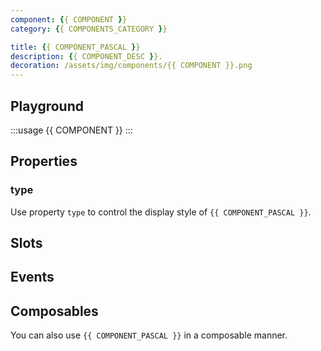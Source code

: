 ```yaml
---
component: {{ COMPONENT }}
category: {{ COMPONENTS_CATEGORY }}

title: {{ COMPONENT_PASCAL }}
description: {{ COMPONENT_DESC }}.
decoration: /assets/img/components/{{ COMPONENT }}.png
---
```


## Playground

:::usage {{ COMPONENT }}
:::

## Properties

### type

Use property `type` to control the display style of `{{ COMPONENT_PASCAL }}`.

<!-- :::custom-usage {{ COMPONENT }}
{{ COMPONENT }}/examples/type.json
::: -->

## Slots

<!-- Provide slots `default` and `content` to define button content.

And slots `prefix` and `suffix` around the button content.  -->

<!-- :::demo
button/examples/slot.vue
::: -->

## Events

<!-- Click action emit event `click`. -->

## Composables

You can also use `{{ COMPONENT_PASCAL }}` in a composable manner.

<!-- :::demo
{{ COMPONENT }}/examples/composables.vue
::: -->
